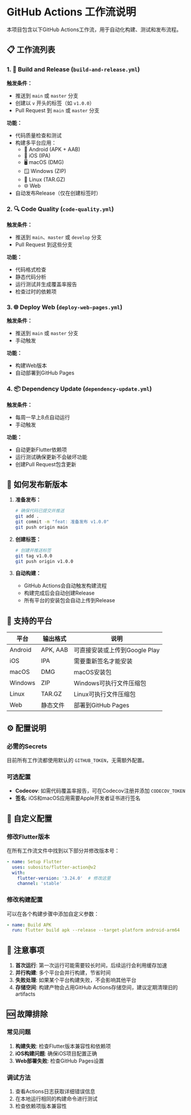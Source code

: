 # GitHub Actions 工作流说明

本项目包含以下GitHub Actions工作流，用于自动化构建、测试和发布流程。

## 📋 工作流列表

### 1. 🚀 Build and Release (`build-and-release.yml`)
**触发条件：**
- 推送到 `main` 或 `master` 分支
- 创建以 `v` 开头的标签（如 `v1.0.0`）
- Pull Request 到 `main` 或 `master` 分支

**功能：**
- 代码质量检查和测试
- 构建多平台应用：
  - 🤖 Android (APK + AAB)
  - 🍎 iOS (IPA)
  - 🖥️ macOS (DMG)
  - 🪟 Windows (ZIP)
  - 🐧 Linux (TAR.GZ)
  - 🌐 Web
- 自动发布Release（仅在创建标签时）

### 2. 🔍 Code Quality (`code-quality.yml`)
**触发条件：**
- 推送到 `main`、`master` 或 `develop` 分支
- Pull Request 到这些分支

**功能：**
- 代码格式检查
- 静态代码分析
- 运行测试并生成覆盖率报告
- 检查过时的依赖项

### 3. 🌐 Deploy Web (`deploy-web-pages.yml`)
**触发条件：**
- 推送到 `main` 或 `master` 分支
- 手动触发

**功能：**
- 构建Web版本
- 自动部署到GitHub Pages

### 4. 📦 Dependency Update (`dependency-update.yml`)
**触发条件：**
- 每周一早上8点自动运行
- 手动触发

**功能：**
- 自动更新Flutter依赖项
- 运行测试确保更新不会破坏功能
- 创建Pull Request包含更新

## 🚀 如何发布新版本

1. **准备发布：**
   ```bash
   # 确保代码已提交并推送
   git add .
   git commit -m "feat: 准备发布 v1.0.0"
   git push origin main
   ```

2. **创建标签：**
   ```bash
   # 创建并推送标签
   git tag v1.0.0
   git push origin v1.0.0
   ```

3. **自动构建：**
   - GitHub Actions会自动触发构建流程
   - 构建完成后会自动创建Release
   - 所有平台的安装包会自动上传到Release

## 📱 支持的平台

| 平台 | 输出格式 | 说明 |
|------|----------|------|
| Android | APK, AAB | 可直接安装或上传到Google Play |
| iOS | IPA | 需要重新签名才能安装 |
| macOS | DMG | macOS安装包 |
| Windows | ZIP | Windows可执行文件压缩包 |
| Linux | TAR.GZ | Linux可执行文件压缩包 |
| Web | 静态文件 | 部署到GitHub Pages |

## ⚙️ 配置说明

### 必需的Secrets
目前所有工作流都使用默认的 `GITHUB_TOKEN`，无需额外配置。

### 可选配置
- **Codecov**: 如需代码覆盖率报告，可在Codecov注册并添加 `CODECOV_TOKEN`
- **签名**: iOS和macOS应用需要Apple开发者证书进行签名

## 🔧 自定义配置

### 修改Flutter版本
在所有工作流文件中找到以下部分并修改版本号：
```yaml
- name: Setup Flutter
  uses: subosito/flutter-action@v2
  with:
    flutter-version: '3.24.0'  # 修改这里
    channel: 'stable'
```

### 修改构建配置
可以在各个构建步骤中添加自定义参数：
```yaml
- name: Build APK
  run: flutter build apk --release --target-platform android-arm64
```

## 📝 注意事项

1. **首次运行**: 第一次运行可能需要较长时间，后续运行会利用缓存加速
2. **并行构建**: 多个平台会并行构建，节省时间
3. **失败处理**: 如果某个平台构建失败，不会影响其他平台
4. **存储空间**: 构建产物会占用GitHub Actions存储空间，建议定期清理旧的artifacts

## 🆘 故障排除

### 常见问题
1. **构建失败**: 检查Flutter版本兼容性和依赖项
2. **iOS构建问题**: 确保iOS项目配置正确
3. **Web部署失败**: 检查GitHub Pages设置

### 调试方法
1. 查看Actions日志获取详细错误信息
2. 在本地运行相同的构建命令进行测试
3. 检查依赖项版本兼容性 